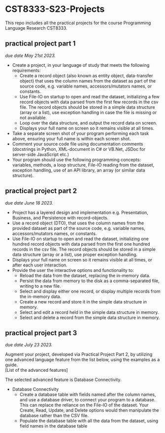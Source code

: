 # CST8333-S23-Projects
This repo includes all the practical projects for the course Programming Language Research CST8333.

## practical project part 1
*due date May 21st 2023.*

- Create a project, in your language of study that meets the following requirements:
  - Create a record object (also known as entity object, data-transfer object) that uses the column names from the dataset as part of the source code, e.g. variable names, accessors/mutators names, or constants.
  - Use File-IO on startup to open and read the dataset, initializing a few record objects with data parsed from the first few records in the csv file. The record objects should be stored in a simple data structure (array or a list), use exception handling in case the file is missing or not available.
  - Loop over the data structure, and output the record data on screen.
  - Displays your full name on screen so it remains visible at all times.
- Take a separate screen shot of your program performing each task above, ensuring your full name is within each screen shot.
- Comment your source code file using documentation comments (docstrings in Python, XML-document in C# or VB.Net, JSDoc for server-side JavaScript etc.)
- Your program should use the following programming concepts: variables, methods, a loop structure, File-IO reading from the dataset, exception handling, use of an API library, an array (or similar data structure).

## practical project part 2
*due date June 18 2023.*

- Project has a layered design and implementation e.g. Presentation, Business, and Persistence with record-objects.
- Use a record object (DTO), that uses the column names from the provided dataset as part of the source code, e.g. variable names, accessors/mutators names, or constants.
- Use File-IO on startup to open and read the dataset, initializing one hundred record objects with data parsed from the first one hundred records in the csv file. The record objects should be stored in a simple data structure (array or a list), use proper exception handling.
- Displays your full name on screen so it remains visible at all times, or after each user interaction.
- Provide the user the interactive options and functionality to:
	- Reload the data from the dataset, replacing the in-memory data.
	- Persist the data from memory to the disk as a comma-separated file, writing to a new file.
	- Select and display either one record, or display multiple records from the in-memory data.
	- Create a new record and store it in the simple data structure in memory.
	- Select and edit a record held in the simple data structure in memory.
	- Select and delete a record from the simple data structure in memory.

## practical project part 3
*due date July 23 2023.*

Augment your project, developed via Practical Project Part 2, by utilizing one advanced language feature from the list below, using the examples as a guide.
<br/>[List of the advanced features]

The selected advanced feature is Database Connectivity.
- Database Connectivity
	- Create a database table with fields named after the column names, and use a database driver, to connect your program to a database. This can replace the reliance on the File-IO of the dataset. Your Create, Read, Update, and Delete options would then manipulate the database rather than the CSV file.
	- Populate the database table with all the data from the dataset, using field names in the database table

